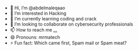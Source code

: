 - 👋 Hi, I’m @abdelmaleqaao
- 👀 I’m interested in Hacking
- 🌱 I’m currently learning coding and crack 
- 💞️ I’m looking to collaborate on cybersecurity professionals
- 📫 How to reach me [...](https://www.instagram.com/abdelmaleq.aao/)
- 😄 Pronouns: mrmatech
- ⚡ Fun fact: Which came first, Spam mail or Spam meat?

